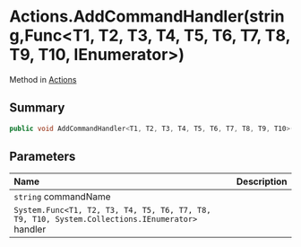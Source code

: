 # Actions.AddCommandHandler(string,Func<T1, T2, T3, T4, T5, T6, T7, T8, T9, T10, IEnumerator>)

Method in [Actions](/docs/api/csharp/yarn.unity.actions.md)

## Summary



```csharp
public void AddCommandHandler<T1, T2, T3, T4, T5, T6, T7, T8, T9, T10>(string commandName, Func<T1, T2, T3, T4, T5, T6, T7, T8, T9, T10, IEnumerator> handler)
```

## Parameters

|Name|Description|
|:---|:---|
|`string` commandName||
|`System.Func<T1, T2, T3, T4, T5, T6, T7, T8, T9, T10, System.Collections.IEnumerator>` handler||

